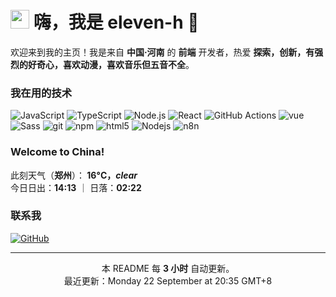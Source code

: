 <h1><img src="https://emojis.slackmojis.com/emojis/images/1531849430/4246/blob-sunglasses.gif" width="30"/> 嗨，我是 <b>eleven-h</b> 👋</h1>

<p>欢迎来到我的主页！我是来自 <b>中国·河南</b> 的 <b>前端</b> 开发者，热爱 <b>探索，创新，有强烈的好奇心，喜欢动漫，喜欢音乐但五音不全</b>。</p>

<h3>我在用的技术</h3>
<p>
  <img alt="JavaScript" src="https://img.shields.io/badge/-JavaScript-F7DF1E?style=flat-square&logo=javascript&logoColor=black" />
  <img alt="TypeScript" src="https://img.shields.io/badge/-TypeScript-3178C6?style=flat-square&logo=typescript&logoColor=white" />
  <img alt="Node.js" src="https://img.shields.io/badge/-Node.js-339933?style=flat-square&logo=node.js&logoColor=white" />
  <img alt="React" src="https://img.shields.io/badge/-React-45b8d8?style=flat-square&logo=react&logoColor=white" />
  <img alt="GitHub Actions" src="https://img.shields.io/badge/-GitHub%20Actions-2088FF?style=flat-square&logo=github-actions&logoColor=white" />
  <img alt="vue" src="https://img.shields.io/badge/-Vue-4FC08D?style=flat-square&logo=vue.js&logoColor=white" />
  <img alt="Sass" src="https://img.shields.io/badge/-Sass-CC6699?style=flat-square&logo=sass&logoColor=white" />
  <img alt="git" src="https://img.shields.io/badge/-Git-F05032?style=flat-square&logo=git&logoColor=white" />
  <img alt="npm" src="https://img.shields.io/badge/-NPM-CB3837?style=flat-square&logo=npm&logoColor=white" />
  <img alt="html5" src="https://img.shields.io/badge/-HTML5-E34F26?style=flat-square&logo=html5&logoColor=white" />
  <img alt="Nodejs" src="https://img.shields.io/badge/-Nodejs-43853d?style=flat-square&logo=Node.js&logoColor=white" />
  <img alt="n8n" src="https://img.shields.io/badge/-N8N-000000?style=flat-square&logo=n8n&logoColor=white" />
  <!-- 需要可继续添加徽章 -->
  
</p>
<h3>Welcome to China!</h3>

<p>此刻天气（<b>郑州</b>）：<b> 16°C，<i>clear</i></b><br/>今日日出：<b>14:13</b> ｜ 日落：<b>02:22</b></p>

<h3>联系我</h3>
<p>
  <a href="https://github.com/eleven-h" target="_blank"><img alt="GitHub" src="https://img.shields.io/badge/GitHub-181717?style=for-the-badge&logo=github&logoColor=white" /></a>
</p>

------------
<p align="center">本 README 每 <b>3 小时</b> 自动更新。<br/>最近更新：Monday 22 September at 20:35 GMT+8</p>
